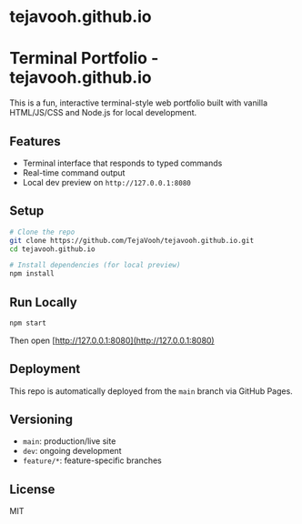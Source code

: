 # tejavooh.github.io

# Terminal Portfolio - tejavooh.github.io

This is a fun, interactive terminal-style web portfolio built with vanilla HTML/JS/CSS and Node.js for local development.

## Features
- Terminal interface that responds to typed commands
- Real-time command output
- Local dev preview on `http://127.0.0.1:8080`

## Setup

```bash
# Clone the repo
git clone https://github.com/TejaVooh/tejavooh.github.io.git
cd tejavooh.github.io

# Install dependencies (for local preview)
npm install
```

## Run Locally
```bash
npm start
```
Then open [http://127.0.0.1:8080](http://127.0.0.1:8080)

## Deployment
This repo is automatically deployed from the `main` branch via GitHub Pages.

## Versioning
- `main`: production/live site
- `dev`: ongoing development
- `feature/*`: feature-specific branches

## License
MIT
